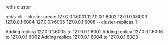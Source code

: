 redis cluster 

redis-cli --cluster create 127.0.0.1:6001 127.0.0.1:6002 127.0.0.1:6003 127.0.0.1:6004 127.0.0.1:6005 127.0.0.1:6006 --cluster-replicas 1

Adding replica 127.0.0.1:6005 to 127.0.0.1:6001
Adding replica 127.0.0.1:6006 to 127.0.0.1:6002
Adding replica 127.0.0.1:6004 to 127.0.0.1:6003
